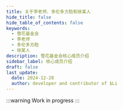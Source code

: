 ```yaml
---
title: 关于李老师、多伦多方脸和徐某人
hide_title: false
hide_table_of_contents: false
keywords:
  - 雪花基金会
  - 李老师
  - 多伦多方脸
  - 徐某人
description: 雪花基金会核心成员介绍
sidebar_label: 核心成员介绍
draft: false
last_update:
  date: 2024-12-28
  author: developer and contributor of $Li
---
```


:::warning
Work in progress
:::
